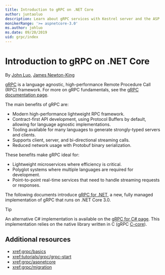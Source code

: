 ```yaml
---
title: Introduction to gRPC on .NET Core
author: juntaoluo
description: Learn about gRPC services with Kestrel server and the ASP.NET Core stack.
monikerRange: '>= aspnetcore-3.0'
ms.author: johluo
ms.date: 09/20/2019
uid: grpc/index
---
```

# Introduction to gRPC on .NET Core

By [John Luo](https://github.com/juntaoluo), [James Newton-King](https://twitter.com/jamesnk)

[gRPC](https://grpc.io/docs/guides/) is a language agnostic, high-performance Remote Procedure Call (RPC) framework. For more on gRPC fundamentals, see the [gRPC documentation page](https://grpc.io/docs/).

The main benefits of gRPC are:
* Modern high-performance lightweight RPC framework.
* Contract-first API development, using Protocol Buffers by default, allowing for language agnostic implementations.
* Tooling available for many languages to generate strongly-typed servers and clients.
* Supports client, server, and bi-directional streaming calls.
* Reduced network usage with Protobuf binary serialization.

These benefits make gRPC ideal for:
* Lightweight microservices where efficiency is critical.
* Polyglot systems where multiple languages are required for development.
* Point-to-point real-time services that need to handle streaming requests or responses.

The following documents introduce [gRPC for .NET](https://github.com/grpc/grpc-dotnet), a new, fully managed implementation of gRPC that runs on .NET Core 3.0.

> [!TIP]
> An alternative C# implementation is available on the [gRPC for C# page](https://grpc.io/docs/quickstart/csharp.html). This implementation relies on the native library written in C (gRPC [C-core](https://grpc.io/blog/grpc-stacks)).

## Additional resources

* <xref:grpc/basics>
* <xref:tutorials/grpc/grpc-start>
* <xref:grpc/aspnetcore>
* <xref:grpc/migration>
